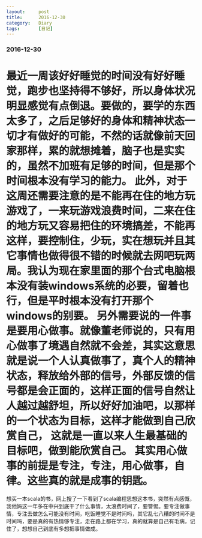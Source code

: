 ```yaml
---
layout:     post
title:      2016-12-30
category:   Diary
tags:		[日记]
---
```

### 2016-12-30
最近一周该好好睡觉的时间没有好好睡觉，跑步也坚持得不够好，所以身体状况明显感觉有点倒退。要做的，要学的东西太多了，之后足够好的身体和精神状态一切才有做好的可能，不然的话就像前天回家那样，累的就想摊着，脑子也是实实的，虽然不加班有足够的时间，但是那个时间根本没有学习的能力。 此外，对于这周还需要注意的是不能再在住的地方玩游戏了，一来玩游戏浪费时间，二来在住的地方玩又容易把住的环境搞差，不能再这样，要控制住，少玩，实在想玩并且其它事情也做得很不错的时候就去网吧玩两局。我认为现在家里面的那个台式电脑根本没有装windows系统的必要，留着也行，但是平时根本没有打开那个windows的别要。
另外需要说的一件事是要用心做事。就像董老师说的，只有用心做事了境遇自然就不会差，其实这意思就是说一个人认真做事了，真个人的精神状态，释放给外部的信号，外部反馈的信号都是会正面的，这样正面的信号自然让人越过越舒坦，所以好好加油吧，以那样的一个状态为目标，这样才能做到自己欣赏自己， 这就是一直以来人生最基础的目标吧，做到能欣赏自己。
其实用心做事的前提是专注，专注，用心做事，自律。这些真的就是成事的钥匙。
====
想买一本scala的书，网上搜了一下看到了scala编程思想这本书，突然有点感慨，我他妈这一年多在中兴到底干了什么事情，太浪费时间了，要警惕。要专注做事情，专注去做怎么可能没有时间，吃饭睡觉不是时间吗，其它乱七八糟的时间不是时间吗，要是真的有热情够专注，走在路上都在学习，真的就算是自己有毛病，记住了，想想自己到底有多想把事情做成。
